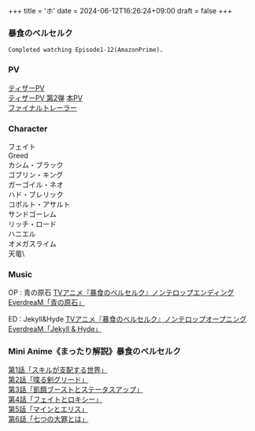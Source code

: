 +++
title = 'ホ'
date = 2024-06-12T16:26:24+09:00
draft = false
+++

### 暴食のベルセルク
```
Completed watching Episode1-12(AmazonPrime).
```

### PV
[ティザーPV](https://youtu.be/IxIxGQ7tJ_s)\
[ティザーPV 第2弾](https://youtu.be/lFp0HbjzF64)
[本PV](https://youtu.be/CdaFCMtJ32Q)\
[ファイナルトレーラー](https://youtu.be/iurSQgqT6Ug)



### Character
フェイト\
Greed\
カシム・ブラック\
ゴブリン・キング\
ガーゴイル・ネオ\
ハド・ブレリック\
コボルト・アサルト\
サンドゴーレム\
リッチ・ロード\
ハニエル\
オメガスライム\
天竜\

### Music
OP : 青の原石
[TVアニメ『暴食のベルセルク』ノンテロップエンディング EverdreaM「青の原石」](https://youtu.be/ZK6PbDb73jg)

ED : Jekyll&Hyde
[TVアニメ『暴食のベルセルク』ノンテロップオープニング EverdreaM「Jekyll & Hyde」](https://youtu.be/h6GeUDua0MM)
### Mini Anime《まったり解説》暴食のベルセルク
[第1話「スキルが支配する世界」](https://youtu.be/rLxhtIeihhc)\
[第2話「喋る剣グリード」](https://youtu.be/cQQG35XmrAs)\
[第3話「飢餓ブーストとステータスアップ」](https://youtu.be/S8koxNFmNgQ)\
[第4話「フェイトとロキシー」](https://youtu.be/ZE1kIr23_Bs)\
[第5話「マインとエリス」](https://youtu.be/3Mr-8-PNHa0)\
[第6話「七つの大罪とは」](https://youtu.be/3ReePmDCFcg)

